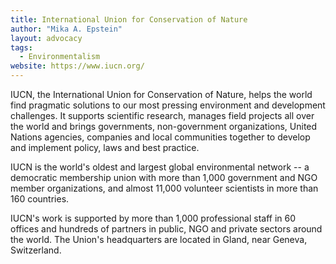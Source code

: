 ```yaml
---
title: International Union for Conservation of Nature
author: "Mika A. Epstein"
layout: advocacy
tags:
  - Environmentalism
website: https://www.iucn.org/
---
```


IUCN, the International Union for Conservation of Nature, helps the world find pragmatic solutions to our most pressing environment and development challenges. It supports scientific research, manages field projects all over the world and brings governments, non-government organizations, United Nations agencies, companies and local communities together to develop and implement policy, laws and best practice.

IUCN is the world's oldest and largest global environmental network -- a democratic membership union with more than 1,000 government and NGO member organizations, and almost 11,000 volunteer scientists in more than 160 countries.

IUCN's work is supported by more than 1,000 professional staff in 60 offices and hundreds of partners in public, NGO and private sectors around the world. The Union's headquarters are located in Gland, near Geneva, Switzerland.
